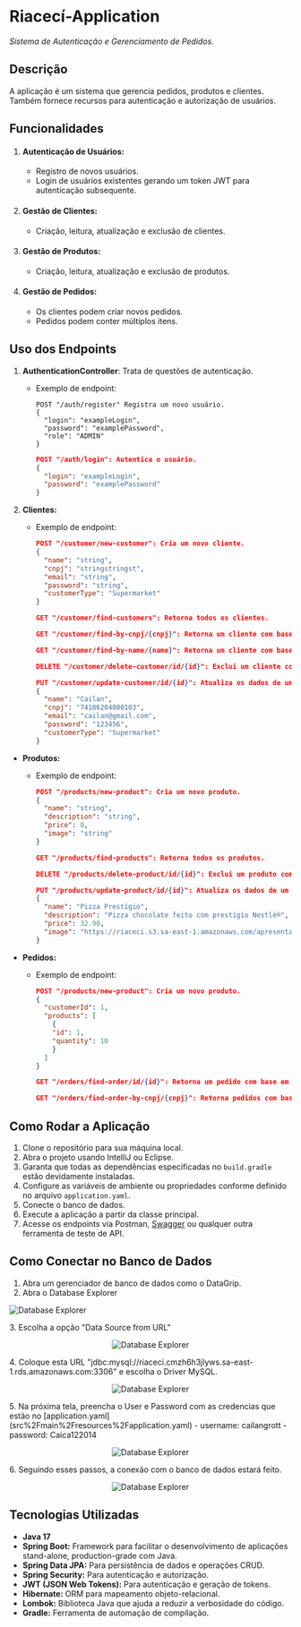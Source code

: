 # Riacecí-Application

*Sistema de Autenticação e Gerenciamento de Pedidos.*

## Descrição

A aplicação é um sistema que gerencia pedidos, produtos e clientes. 
Também fornece recursos para autenticação e autorização de usuários.

## Funcionalidades

1. #### Autenticação de Usuários:
   - Registro de novos usuários.
   - Login de usuários existentes gerando um token JWT para autenticação subsequente.
   
2. #### Gestão de Clientes:
    - Criação, leitura, atualização e exclusão de clientes.
   
3. #### Gestão de Produtos:
    - Criação, leitura, atualização e exclusão de produtos.

4. #### Gestão de Pedidos:
    - Os clientes podem criar novos pedidos.
    - Pedidos podem conter múltiplos itens.

## Uso dos Endpoints

1. **AuthenticationController**: Trata de questões de autenticação.
    - Exemplo de endpoint:
      ```
      POST "/auth/register" Registra um novo usuário.
      {
        "login": "exampleLogin",
        "password": "examplePassword",
        "role": "ADMIN"
      }
      ```
      ```json
      POST "/auth/login": Autentica o usuário.
      {
        "login": "exampleLogin",
        "password": "examplePassword"
      }
      ```

2. **Clientes:**
    - Exemplo de endpoint:
      ```json
      POST "/customer/new-customer": Cria um novo cliente.
      {
        "name": "string",
        "cnpj": "stringstringst",
        "email": "string",
        "password": "string",
        "customerType": "Supermarket"
      }
      ```
      ```json
      GET "/customer/find-customers": Retorna todos os clientes.
      ```
      ```json
      GET "/customer/find-by-cnpj/{cnpj}": Retorna um cliente com base em seu CNPJ.
      ```
      ```json
      GET "/customer/find-by-name/{name}": Retorna um cliente com base em seu nome.
      ```
      ```json
      DELETE "/customer/delete-customer/id/{id}": Exclui um cliente com base em seu ID.
      ```
      ```json
      PUT "/customer/update-customer/id/{id}": Atualiza os dados de um cliente.
      {
        "name": "Cailan",
        "cnpj": "74186204000103",
        "email": "cailan@gmail.com",
        "password": "123456",
        "customerType": "Supermarket"
      }
      ```

- **Produtos:**
    - Exemplo de endpoint:
      ```json
      POST "/products/new-product": Cria um novo produto.
      {
        "name": "string",
        "description": "string",
        "price": 0,
        "image": "string"
      }
      ```
      ```json
      GET "/products/find-products": Retorna todos os produtos.
      ```
      ```json
      DELETE "/products/delete-product/id/{id}": Exclui um produto com base em seu ID.
      ```
      ```json
      PUT "/products/update-product/id/{id}": Atualiza os dados de um produto.
      {
        "name": "Pizza Prestígio",
        "description": "Pizza chocolate feito com prestígio Nestlé®",
        "price": 32.90,
        "image": "https://riaceci.s3.sa-east-1.amazonaws.com/apresentacao_comercial_riaceci/pizza_prestigio.png"
      }

      ```

- **Pedidos:**
    - Exemplo de endpoint:
      ```json
      POST "/products/new-product": Cria um novo produto.
      {
        "customerId": 1,
        "products": [
          {
          "id": 1,
          "quantity": 10
          }
        ]
      }
      ```
      ```json
      GET "/orders/find-order/id/{id}": Retorna um pedido com base em seu ID.
      ```
      ```json
      GET "/orders/find-order-by-cnpj/{cnpj}": Retorna pedidos com base no CNPJ do cliente.
      ```

## Como Rodar a Aplicação

1. Clone o repositório para sua máquina local.
2. Abra o projeto usando IntelliJ ou Eclipse.
3. Garanta que todas as dependências especificadas no `build.gradle` estão devidamente instaladas.
4. Configure as variáveis de ambiente ou propriedades conforme definido no arquivo `application.yaml`.
5. Conecte o banco de dados.
6. Execute a aplicação a partir da classe principal.
7. Acesse os endpoints via Postman, [Swagger](http://localhost:8080/swagger-ui/index.html#) ou qualquer outra ferramenta de teste de API.

## Como Conectar no Banco de Dados

1. Abra um gerenciador de banco de dados como o DataGrip.
2. Abra o Database Explorer
   <p align="center">
<img src="https://riaceci.s3.sa-east-1.amazonaws.com/README/database-explorer.png" alt="Database Explorer"></p>
3. Escolha a opção "Data Source from URL"
   <p align="center">
<img src="https://riaceci.s3.sa-east-1.amazonaws.com/README/data-source-from-url.png" alt="Database Explorer"></p>
4. Coloque esta URL "jdbc:mysql://riaceci.cmzh6h3jlyws.sa-east-1.rds.amazonaws.com:3306" e escolha o Driver MySQL.
   <p align="center">
<img src="https://riaceci.s3.sa-east-1.amazonaws.com/README/url_driver.png" alt="Database Explorer"></p>
5. Na próxima tela, preencha o User e Password com as credencias que estão no [application.yaml](src%2Fmain%2Fresources%2Fapplication.yaml)
    -    username: cailangrott
    -    password: Caica122014
   <p align="center">
<img src="https://riaceci.s3.sa-east-1.amazonaws.com/README/data-sources-driver.png" alt="Database Explorer"></p>
6. Seguindo esses passos, a conexão com o banco de dados estará feito.
   <p align="center">
<img src="https://riaceci.s3.sa-east-1.amazonaws.com/README/database-online.png" alt="Database Explorer"></p>


## Tecnologias Utilizadas

- **Java 17**
- **Spring Boot:** Framework para facilitar o desenvolvimento de aplicações stand-alone, production-grade com Java.
- **Spring Data JPA:** Para persistência de dados e operações CRUD.
- **Spring Security:** Para autenticação e autorização.
- **JWT (JSON Web Tokens):** Para autenticação e geração de tokens.
- **Hibernate:** ORM para mapeamento objeto-relacional.
- **Lombok:** Biblioteca Java que ajuda a reduzir a verbosidade do código.
- **Gradle:** Ferramenta de automação de compilação.
